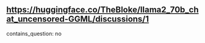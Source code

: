## https://huggingface.co/TheBloke/llama2_70b_chat_uncensored-GGML/discussions/1

contains_question: no